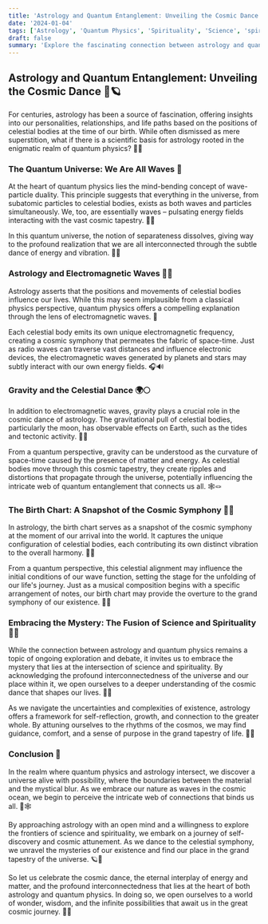 ```yaml
---
title: 'Astrology and Quantum Entanglement: Unveiling the Cosmic Dance'
date: '2024-01-04'
tags: ['Astrology', 'Quantum Physics', 'Spirituality', 'Science', 'spiritual-practices']
draft: false
summary: 'Explore the fascinating connection between astrology and quantum physics, and discover how the cosmic dance of celestial bodies may influence our lives through the lens of wave-particle duality and entanglement.'
---
```


## Astrology and Quantum Entanglement: Unveiling the Cosmic Dance 🌌🪐

For centuries, astrology has been a source of fascination, offering insights into our personalities, relationships, and life paths based on the positions of celestial bodies at the time of our birth. While often dismissed as mere superstition, what if there is a scientific basis for astrology rooted in the enigmatic realm of quantum physics? 🔭💫

### The Quantum Universe: We Are All Waves 🌊

At the heart of quantum physics lies the mind-bending concept of wave-particle duality. This principle suggests that everything in the universe, from subatomic particles to celestial bodies, exists as both waves and particles simultaneously. We, too, are essentially waves – pulsating energy fields interacting with the vast cosmic tapestry. 🎼🌠

In this quantum universe, the notion of separateness dissolves, giving way to the profound realization that we are all interconnected through the subtle dance of energy and vibration. 🕺💃

### Astrology and Electromagnetic Waves 🧲📡

Astrology asserts that the positions and movements of celestial bodies influence our lives. While this may seem implausible from a classical physics perspective, quantum physics offers a compelling explanation through the lens of electromagnetic waves. 📶

Each celestial body emits its own unique electromagnetic frequency, creating a cosmic symphony that permeates the fabric of space-time. Just as radio waves can traverse vast distances and influence electronic devices, the electromagnetic waves generated by planets and stars may subtly interact with our own energy fields. 🎧🔊

### Gravity and the Celestial Dance 🌍🌕

In addition to electromagnetic waves, gravity plays a crucial role in the cosmic dance of astrology. The gravitational pull of celestial bodies, particularly the moon, has observable effects on Earth, such as the tides and tectonic activity. 🌊🌋

From a quantum perspective, gravity can be understood as the curvature of space-time caused by the presence of matter and energy. As celestial bodies move through this cosmic tapestry, they create ripples and distortions that propagate through the universe, potentially influencing the intricate web of quantum entanglement that connects us all. 🕸️🪢

### The Birth Chart: A Snapshot of the Cosmic Symphony 🎂🎼

In astrology, the birth chart serves as a snapshot of the cosmic symphony at the moment of our arrival into the world. It captures the unique configuration of celestial bodies, each contributing its own distinct vibration to the overall harmony. 🎵🎤

From a quantum perspective, this celestial alignment may influence the initial conditions of our wave function, setting the stage for the unfolding of our life's journey. Just as a musical composition begins with a specific arrangement of notes, our birth chart may provide the overture to the grand symphony of our existence. 🎼🎹

### Embracing the Mystery: The Fusion of Science and Spirituality 🔬🙏

While the connection between astrology and quantum physics remains a topic of ongoing exploration and debate, it invites us to embrace the mystery that lies at the intersection of science and spirituality. By acknowledging the profound interconnectedness of the universe and our place within it, we open ourselves to a deeper understanding of the cosmic dance that shapes our lives. 💃🕺

As we navigate the uncertainties and complexities of existence, astrology offers a framework for self-reflection, growth, and connection to the greater whole. By attuning ourselves to the rhythms of the cosmos, we may find guidance, comfort, and a sense of purpose in the grand tapestry of life. 🌌💫

### Conclusion 🌟

In the realm where quantum physics and astrology intersect, we discover a universe alive with possibility, where the boundaries between the material and the mystical blur. As we embrace our nature as waves in the cosmic ocean, we begin to perceive the intricate web of connections that binds us all. 🌊🕸️

By approaching astrology with an open mind and a willingness to explore the frontiers of science and spirituality, we embark on a journey of self-discovery and cosmic attunement. As we dance to the celestial symphony, we unravel the mysteries of our existence and find our place in the grand tapestry of the universe. 🪐🎼

So let us celebrate the cosmic dance, the eternal interplay of energy and matter, and the profound interconnectedness that lies at the heart of both astrology and quantum physics. In doing so, we open ourselves to a world of wonder, wisdom, and the infinite possibilities that await us in the great cosmic journey. 🌠✨
